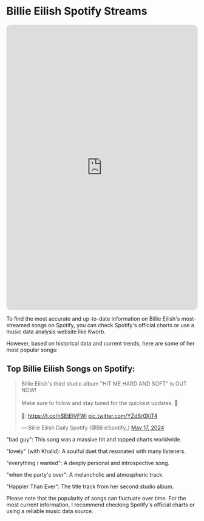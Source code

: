 # **Billie Eilish Spotify Streams**

<iframe style="border-radius:12px" src="https://open.spotify.com/embed/artist/6qqNVTkY8uBg9cP3Jd7DAH?utm_source=generator" width="100%" height="752" frameBorder="0" allowfullscreen="" allow="autoplay; clipboard-write; encrypted-media; fullscreen; picture-in-picture" loading="lazy"></iframe>

To find the most accurate and up-to-date information on Billie Eilish's most-streamed songs on Spotify, you can check Spotify's official charts or use a music data analysis website like Kworb.

However, based on historical data and current trends, here are some of her most popular songs:

## Top Billie Eilish Songs on Spotify:

<blockquote class="twitter-tweet" data-media-max-width="560"><p lang="en" dir="ltr">Billie Eilish&#39;s third studio album &quot;HIT ME HARD AND SOFT&quot; is OUT NOW!<br><br>Make sure to follow and stay tuned for the quickest updates. 💙<br><br>🔗: <a href="https://t.co/nSEtEiVFWi">https://t.co/nSEtEiVFWi</a> <a href="https://t.co/YZdSr0XiT4">pic.twitter.com/YZdSr0XiT4</a></p>&mdash; Billie Eilish Daily Spotify (@BillieSpotify_) <a href="https://twitter.com/BillieSpotify_/status/1791317721801543731?ref_src=twsrc%5Etfw">May 17, 2024</a></blockquote> <script async src="https://platform.twitter.com/widgets.js" charset="utf-8"></script>

"bad guy": This song was a massive hit and topped charts worldwide.

"lovely" (with Khalid): A soulful duet that resonated with many listeners.

"everything i wanted": A deeply personal and introspective song.

"when the party's over": A melancholic and atmospheric track.

"Happier Than Ever": The title track from her second studio album.

Please note that the popularity of songs can fluctuate over time. For the most current information, I recommend checking Spotify's official charts or using a reliable music data source.
